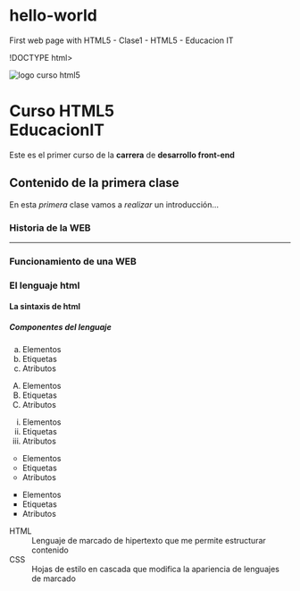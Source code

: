 # hello-world
First web page with HTML5 - Clase1 - HTML5 - Educacion IT

!DOCTYPE html> <!--Siempre sin espacio -->
<html lang="es-ar"> <!--Siempre-->
<head> <!--Aca van los meta datos-->
    <meta charset="UTF-8" />
	<title>Página de inicio</title>
    <meta name="description" content="Primera clase de html5 donde..." />
</head>
<body>  <!--Esto es el cuerpo de la pagina-->
	<!--ETIQUETAS DE ENCABEZADO -->
    <!--ETIQUETA IMG-->
    <img src="img/HTML5_Logo.png" alt="logo curso html5" title="Diseño realizado por..." />
    <h1>Curso HTML5 <br>EducacionIT</h1>
    <p>Este es el primer curso de la <b>carrera</b> de <strong>desarrollo front-end</strong></p>
    <h2>Contenido de la primera clase</h2>
    <p>En esta <i>primera</i> clase vamos a <em>realizar</em> un introducción...</p>
    <h3>Historia de la WEB</h3>
    <hr />
    <h3>Funcionamiento de una WEB</h3>
    <h3>El lenguaje html</h3>
    <h4>La sintaxis de html</h4>
    <h5>Componentes del lenguaje</h5>
    <!--LISTAS ORDENADAS-->
    <ol type="a">
        <li>Elementos</li>
        <li>Etiquetas</li>
        <li>Atributos</li>
    </ol>
    <ol type="A">
        <li>Elementos</li>
        <li>Etiquetas</li>
        <li>Atributos</li>
    </ol>
    <ol type="i">
        <li>Elementos</li>
        <li>Etiquetas</li>
        <li>Atributos</li>
    </ol>
    <!--LISTAS DESORDENADAS-->
    <ul type="circle">
        <li>Elementos</li>
        <li>Etiquetas</li>
        <li>Atributos</li>
    </ul>
    <ul type="square">
        <li>Elementos</li>
        <li>Etiquetas</li>
        <li>Atributos</li>
    </ul>
    <!--LISTAS DE DESCRIPCION-->
    <dl>
        <dt>HTML</dt>
        <dd>Lenguaje de marcado de hipertexto que me permite estructurar contenido</dd>
        <dt>CSS</dt>
        <dd>Hojas de estilo en cascada que modifica la apariencia de lenguajes de marcado</dd>
    </dl>
</body>

</html>

